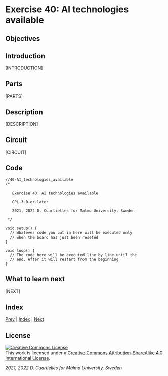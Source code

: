 # Exercise 40: AI technologies available

## Objectives



## Introduction

[INTRODUCTION]

## Parts

[PARTS]





## Description

[DESCRIPTION]

## Circuit

[CIRCUIT]

## Code

```c_cpp
//40-AI_technologies_available
/*

   Exercise 40: AI technologies available

   GPL-3.0-or-later

   2021, 2022 D. Cuartielles for Malmo University, Sweden

 */

void setup() {
  // Whatever code you put in here will be executed only 
  // when the board has just been reseted
}

void loop() {
  // The code here will be executed line by line until the 
  // end. After it will restart from the beginning
}
```

## What to learn next

[NEXT]

## Index

[Prev](../39-AI_neural_networks_basics/39-AI_neural_networks_basics.md) |  [Index](../course_index.md) |  [Next](../41-AI_training_with_Jupyter_microphone/41-AI_training_with_Jupyter_microphone.md)

## License

<a rel="license" href="http://creativecommons.org/licenses/by-sa/4.0/"><img alt="Creative Commons License" style="border-width:0" src="https://i.creativecommons.org/l/by-sa/4.0/80x15.png" /></a><br />This work is licensed under a <a rel="license" href="http://creativecommons.org/licenses/by-sa/4.0/">Creative Commons Attribution-ShareAlike 4.0 International License</a>.

*2021, 2022 D. Cuartielles for Malmo University, Sweden*

